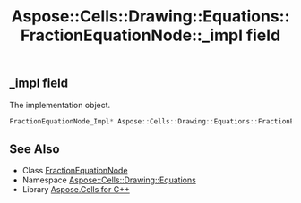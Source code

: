 ﻿---
title: Aspose::Cells::Drawing::Equations::FractionEquationNode::_impl field
linktitle: _impl
second_title: Aspose.Cells for C++ API Reference
description: 'Aspose::Cells::Drawing::Equations::FractionEquationNode::_impl field. The implementation object in C++.'
type: docs
weight: 800
url: /cpp/aspose.cells.drawing.equations/fractionequationnode/_impl/
---
## _impl field


The implementation object.

```cpp
FractionEquationNode_Impl* Aspose::Cells::Drawing::Equations::FractionEquationNode::_impl
```

## See Also

* Class [FractionEquationNode](../)
* Namespace [Aspose::Cells::Drawing::Equations](../../)
* Library [Aspose.Cells for C++](../../../)

